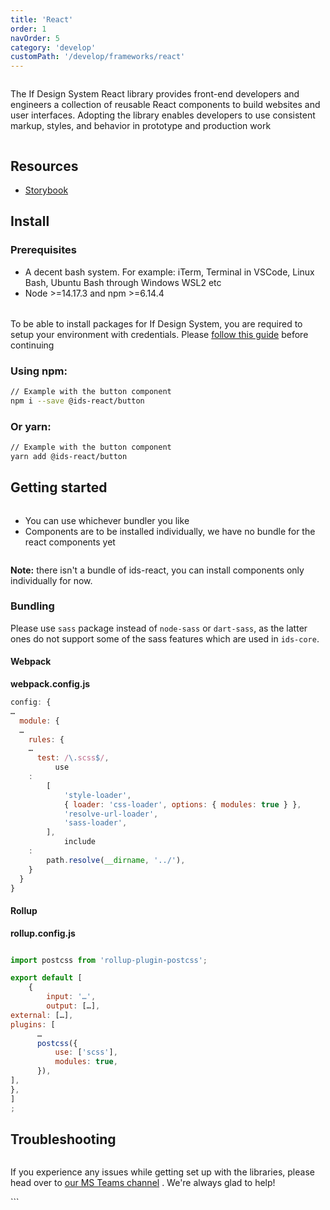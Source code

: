 ```yaml
---
title: 'React'
order: 1
navOrder: 5
category: 'develop'
customPath: '/develop/frameworks/react'
---
```


<div class="if text layout column left">

The If Design System React library provides front-end developers and engineers a collection of reusable React components
to build websites and user interfaces. Adopting the library enables developers to use consistent markup, styles, and
behavior in prototype and production work

</div>

## Resources

<ul class="if ids-doc navigational cards four text">
  <li class="if">
    <a target="_blank" href="https://storybook.design.if.eu/" rel="noreferrer noopener" class="ids-doc ids-doc if navigational-card text box" >
      <span class="if title">Storybook</span>
    </a>
  </li>
</ul>

## Install

<div class="ids-doc if text layout box">

### Prerequisites

-   A decent bash system. For example: iTerm, Terminal in VSCode, Linux Bash, Ubuntu Bash through Windows WSL2 etc
-   Node >=14.17.3 and npm >=6.14.4

<div class="if alert-banner warning" style="margin: 0;margin-top: 2rem;">

To be able to install packages for If Design System, you are required to setup your environment with credentials.
Please [follow this guide](/develop/getting-started/setup) before continuing

</div>

</div>

### Using npm:

```bash
// Example with the button component
npm i --save @ids-react/button
```

### Or yarn:

```bash
// Example with the button component
yarn add @ids-react/button
```

## Getting started

<div class="if text layout column left">

-   You can use whichever bundler you like
-   Components are to be installed individually, we have no bundle for the react components yet

</div>

<div class="if alert-banner warning">

**Note:** there isn't a bundle of ids-react, you can install components only individually for now.

</div>

### Bundling

Please use `sass` package instead of `node-sass` or `dart-sass`, as the latter ones do not support some of the sass
features which are used in `ids-core`.

#### Webpack

**webpack.config.js**

```javascript
config: {
…
  module: {
  …
    rules: {
    …
      test: /\.scss$/,
          use
    :
        [
            'style-loader',
            { loader: 'css-loader', options: { modules: true } },
            'resolve-url-loader',
            'sass-loader',
        ],
            include
    :
        path.resolve(__dirname, '../'),
    }
  }
}
```

#### Rollup

**rollup.config.js**

```javascript

import postcss from 'rollup-plugin-postcss';

export default [
    {
        input: '…',
        output: […],
external: […],
plugins: [
      …
      postcss({
          use: ['scss'],
          modules: true,
      }),
],
},
]
;
```

## Troubleshooting

<div class="if text layout column left">

If you experience any issues while getting set up with the libraries, please head over
to [our MS Teams channel](https://teams.microsoft.com/l/team/19%3a5653139ad54d4f06b340907b42f35aeb%40thread.skype/conversations?groupId=5f5dd61d-c19e-437a-9f65-721db7ef30b7&tenantId=de7e7a67-ae61-49d2-97a7-526c910ad675)
. We're always glad to help!

</div>
```
